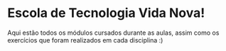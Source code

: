 # Escola de Tecnologia Vida Nova!

Aqui estão todos os módulos cursados durante as aulas, assim como os exercícios que foram realizados em cada disciplina :)

